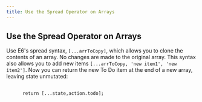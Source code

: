 ```yaml
---
title: Use the Spread Operator on Arrays
---
```

## Use the Spread Operator on Arrays

<!-- The article goes here, in GitHub-flavored Markdown. Feel free to add YouTube videos, images, and CodePen/JSBin embeds  -->
<p>Use E6's spread syntax, <code class="language-text">[...arrToCopy]</code>, which allows you to clone the contents of an array.  No changes are made to the original array. This syntax also allows you to add new items <code class="language-text">[...arrToCopy, 'new item1', 'new item2']</code>.  Now you can return the new To Do item at the end of a new array, leaving state unmutated:</p>
<div>
  <pre class="language-react.js">
    <code class="language-react.js">
      return [...state,action.todo];
    </code>
  </pre>
</div>


